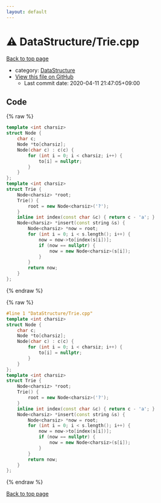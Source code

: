 ```yaml
---
layout: default
---
```


<!-- mathjax config similar to math.stackexchange -->
<script type="text/javascript" async
  src="https://cdnjs.cloudflare.com/ajax/libs/mathjax/2.7.5/MathJax.js?config=TeX-MML-AM_CHTML">
</script>
<script type="text/x-mathjax-config">
  MathJax.Hub.Config({
    TeX: { equationNumbers: { autoNumber: "AMS" }},
    tex2jax: {
      inlineMath: [ ['$','$'] ],
      processEscapes: true
    },
    "HTML-CSS": { matchFontHeight: false },
    displayAlign: "left",
    displayIndent: "2em"
  });
</script>

<script type="text/javascript" src="https://cdnjs.cloudflare.com/ajax/libs/jquery/3.4.1/jquery.min.js"></script>
<script src="https://cdn.jsdelivr.net/npm/jquery-balloon-js@1.1.2/jquery.balloon.min.js" integrity="sha256-ZEYs9VrgAeNuPvs15E39OsyOJaIkXEEt10fzxJ20+2I=" crossorigin="anonymous"></script>
<script type="text/javascript" src="../../assets/js/copy-button.js"></script>
<link rel="stylesheet" href="../../assets/css/copy-button.css" />


# :warning: DataStructure/Trie.cpp

<a href="../../index.html">Back to top page</a>

* category: <a href="../../index.html#5e248f107086635fddcead5bf28943fc">DataStructure</a>
* <a href="{{ site.github.repository_url }}/blob/master/DataStructure/Trie.cpp">View this file on GitHub</a>
    - Last commit date: 2020-04-11 21:47:05+09:00




## Code

<a id="unbundled"></a>
{% raw %}
```cpp
template <int charsiz>
struct Node {
    char c;
    Node *to[charsiz];
    Node(char c) : c(c) {
        for (int i = 0; i < charsiz; i++) {
            to[i] = nullptr;
        }
    }
};
template <int charsiz>
struct Trie {
    Node<charsiz> *root;
    Trie() {
        root = new Node<charsiz>('?');
    }
    inline int index(const char &c) { return c - 'a'; }
    Node<charsiz> *insert(const string &s) {
        Node<charsiz> *now = root;
        for (int i = 0; i < s.length(); i++) {
            now = now->to[index(s[i])];
            if (now == nullptr) {
                now = new Node<charsiz>(s[i]);
            }
        }
        return now;
    }
};
```
{% endraw %}

<a id="bundled"></a>
{% raw %}
```cpp
#line 1 "DataStructure/Trie.cpp"
template <int charsiz>
struct Node {
    char c;
    Node *to[charsiz];
    Node(char c) : c(c) {
        for (int i = 0; i < charsiz; i++) {
            to[i] = nullptr;
        }
    }
};
template <int charsiz>
struct Trie {
    Node<charsiz> *root;
    Trie() {
        root = new Node<charsiz>('?');
    }
    inline int index(const char &c) { return c - 'a'; }
    Node<charsiz> *insert(const string &s) {
        Node<charsiz> *now = root;
        for (int i = 0; i < s.length(); i++) {
            now = now->to[index(s[i])];
            if (now == nullptr) {
                now = new Node<charsiz>(s[i]);
            }
        }
        return now;
    }
};

```
{% endraw %}

<a href="../../index.html">Back to top page</a>

